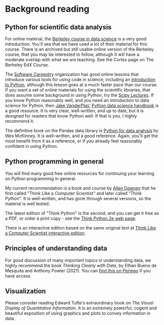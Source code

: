 # Background reading

## Python for scientific data analysis

For online material, the
[Berkeley course in data science](https://www.inferentialthinking.com) is
a very good introduction.  You'll see that we have used a lot of their material
for this course. There is an archived but still usable online version of the
Berkeley course, that you may be interested to follow, although it will have
a moderate overlap with what we are teaching.  See the Cortex page on The
Berkeley EdX Course.

The [Software Carpentry](https://software-carpentry.org)
organization has good online lessons that introduce various tools for using
code in science, including an [introduction to
Python](http://swcarpentry.github.io/python-novice-inflammation), although this
lesson goes at a much faster pace than our course. If you want a set of online
materials for using the scientific libraries, that does assume some background
in using Python, try the [Scipy Lectures](https://scipy-lectures.org).   If you
know Python reasonably well, and you need an introduction to data science for
Python, then [Jake VanderPlas'](http://vanderplas.com) [Python data science
handbook](https://jakevdp.github.io/PythonDataScienceHandbook) is a good
resource.  It is very clear, well-written, and up to date, but it is designed for readers that know Python well.  If that is you, I highly recommend it.

The definitive book on the Pandas data library is [Python for data
analysis](https://wesmckinney.com/book) by Wes McKinney.  It is well-written,
and a good reference.  Again, you'll get the most benefit from it as a reference, or if you already feel reasonably confident in using Python.

## Python programming in general

You will find many good free online resources for continuing your learning on
Python programming in general.

My current recommendation is a book and course by [Allen
Downey](https://greenteapress.com/wp) that he first called "Think Like
a Computer Scientist" and later called "Think Python".  It is well-written, and
has gone through several versions, so the material is well tested.

The latest edition of "Think Python" is the second, and you can get it free as
a PDF, or order a print copy - see the [Think Python 2e web
page](https://greenteapress.com/wp/think-python-2e).

There is an interactive edition based on the same original text at [Think Like
a Computer Scientist interactive
edition](https://runestone.academy/runestone/books/published/thinkcspy/index.html).

## Principles of understanding data

For good discussion of many important topics in understanding data, we highly
recommend the book *Thinking Clearly with Data*, by Ethan Bueno de Mesquita and
Anthony Fowler (2021).  You can [find this on
Perlego](https://www.perlego.com/book/2646783/thinking-clearly-with-data-a-guide-to-quantitative-reasoning-and-analysis-pdf)
if you have access.

## Visualization

Please consider reading Edward Tufte's extraordinary book on *The Visual
Display of Quantitative Information*.  It is an extremely powerful, cogent and
beautiful exposition of using graphics and plots to convey information in data.
